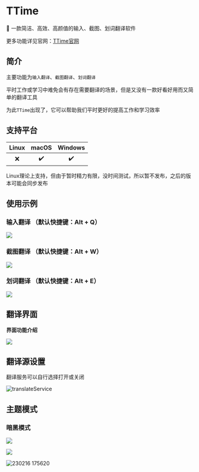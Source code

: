 # TTime

🚀 一款简洁、高效、高颜值的输入、截图、划词翻译软件

更多功能详见官网：[TTime官网](https://ttime.timerecord.cn/)

## 简介

主要功能为`输入翻译`、`截图翻译`、`划词翻译`

平时工作或学习中难免会有存在需要翻译的场景，但是又没有一款好看好用而又简单的翻译工具

为此`TTime`出现了，它可以帮助我们平时更好的提高工作和学习效率



## 支持平台

| Linux | macOS | Windows |
| :---: | :---: | :-----: |
|   ❌   |   ✔️   |    ✔️    |

Linux理论上支持，但由于暂时精力有限，没时间测试，所以暂不发布，之后的版本可能会同步发布



## 使用示例

### 输入翻译 （默认快捷键：Alt + Q）

![](./README.assets/input.gif?v=0.0.5)

### 截图翻译 （默认快捷键：Alt + W）

![](./README.assets/screenshot.gif?v=0.0.5)

### 划词翻译 （默认快捷键：Alt + E）

![](./README.assets/choice.gif?v=0.0.5)

## 翻译界面

**界面功能介绍**

![](./README.assets/translate-fun.png?v=0.0.5)

## 翻译源设置

翻译服务可以自行选择打开或关闭

![translateService](README.assets/translateService.png?v=0.0.5)

## 主题模式

### 暗黑模式

![](./README.assets/input-dark.gif?v=0.0.5)

![](./README.assets/screenshot-dark.gif?v=0.0.5)

![230216 175620](README.assets/choice-dark.gif?v=0.0.5)
